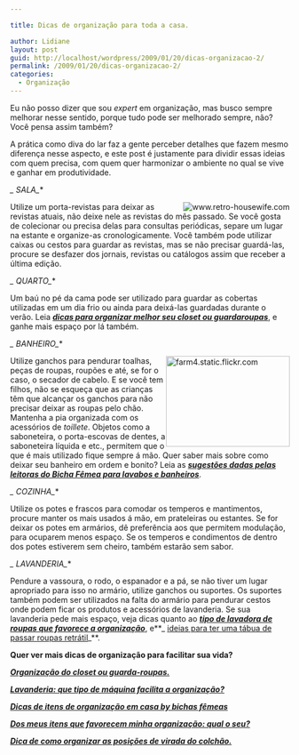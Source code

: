 ```yaml
---

title: Dicas de organização para toda a casa.

author: Lidiane
layout: post
guid: http://localhost/wordpress/2009/01/20/dicas-organizacao-2/
permalink: /2009/01/20/dicas-organizacao-2/
categories:
  - Organização
---
```

Eu não posso dizer que sou _expert_ em organização, mas busco sempre melhorar nesse sentido, porque tudo pode ser melhorado sempre, não? Você pensa assim também?

A prática como diva do lar faz a gente perceber detalhes que fazem mesmo diferença nesse aspecto, e este post é justamente para dividir essas ideias com quem precisa, com quem quer harmonizar o ambiente no qual se vive e ganhar em produtividade.

**_* SALA_**

 <img style="display: inline; margin-left: 0; margin-right: 0;" title="www.retro-housewife.com" src="http://www.retro-housewife.com/images/furniture/1950/love-seat-glide-o-bed.gif" alt="www.retro-housewife.com" align="right" />Utilize um porta-revistas para deixar as revistas atuais, não deixe nele as revistas do mês passado. Se você gosta de colecionar ou precisa delas para consultas periódicas, separe um lugar na estante e organize-as cronologicamente. Você também pode utilizar caixas ou cestos para guardar as revistas, mas se não precisar guardá-las, procure se desfazer dos jornais, revistas ou catálogos assim que receber a última edição.

**_* QUARTO_**

Um baú no pé da cama pode ser utilizado para guardar as cobertas utilizadas em um dia frio ou ainda para deixá-las guardadas durante o verão. Leia **_<a href="http://www.trololodemulher.com.br/2010/07/02/organizacao-guarda-roupa/" target="_self">dicas para organizar melhor seu closet ou guardaroupas</a>_**, e ganhe mais espaço por lá também.

**_* BANHEIRO_**

 <img style="display: inline; margin-left: 0; margin-right: 0;" title="farm4.static.flickr.com" src="http://farm4.static.flickr.com/3266/2767151592_37d767dc69.jpg" alt="farm4.static.flickr.com" width="223" height="163" align="right" />Utilize ganchos para pendurar toalhas, peças de roupas, roupões e até, se for o caso, o secador de cabelo. E se você tem filhos, não se esqueça que as crianças têm que alcançar os ganchos para não precisar deixar as roupas pelo chão. Mantenha a pia organizada com os acessórios de _toillete_. Objetos como a saboneteira, o porta-escovas de dentes, a saboneteira líquida e etc., permitem que o que é mais utilizado fique sempre á mão. Quer saber mais sobre como deixar seu banheiro em ordem e bonito? Leia as **_<a href="http://www.trololodemulher.com.br/2009/03/04/lavabo-banheiro-decoracao/" target="_self">sugestões dadas pelas leitoras do Bicha Fêmea para lavabos e banheiros</a>_**.

**_* COZINHA_**

Utilize os potes e frascos para comodar os temperos e mantimentos, procure manter os mais usados á mão, em prateleiras ou estantes. Se for deixar os potes em armários, dê preferência aos que permitem modulação, para ocuparem menos espaço. Se os temperos e condimentos de dentro dos potes estiverem sem cheiro, também estarão sem sabor.

**_* LAVANDERIA_**

Pendure a vassoura, o rodo, o espanador e a pá, se não tiver um lugar apropriado para isso no armário, utilize ganchos ou suportes. Os suportes também podem ser utilizados na falta do armário para pendurar cestos onde podem ficar os produtos e acessórios de lavanderia. Se sua lavanderia pede mais espaço, veja dicas quanto ao **_<a href="http://www.trololodemulher.com.br/2010/04/14/organizacao-lavanderia-maquina/" target="_self">tipo de lavadora de roupas que favorece a organização</a>_**, e**_ <a href="http://www.trololodemulher.com.br/2010/06/18/tabua-passar-roupa-retratil/" target="_self">ideias para ter uma tábua de passar roupas retrátil</a>_**.

**Quer ver mais dicas de organização para facilitar sua vida?**

**_<a href="http://www.trololodemulher.com.br/2010/07/02/organizacao-guarda-roupa/" target="_self">Organização do closet ou guarda-roupas.</a>_**

**_<a href="http://www.trololodemulher.com.br/2010/04/14/organizacao-lavanderia-maquina/" target="_self">Lavanderia: que tipo de máquina facilita a organização?</a>_**

**_<a href="http://www.trololodemulher.com.br/2010/01/21/itens-organizacao-casa/" target="_self">Dicas de itens de organização em casa by bichas fêmeas</a>_**

**_<a href="http://www.trololodemulher.com.br/2010/01/19/itens-organizacao-casa-2/" target="_self">Dos meus itens que favorecem minha organização: qual o seu?</a>_**

**_<a href="http://www.trololodemulher.com.br/2009/12/15/dica-como-virar-colchao/" target="_self">Dica de como organizar as posições de virada do colchão.</a>_**